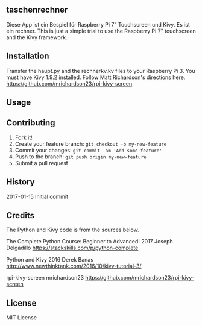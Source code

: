 ## taschenrechner

Diese App ist ein Bespiel für Raspberry Pi 7" Touchscreen und Kivy. Es ist ein rechner. 
This is just a simple trial to use the Raspberry Pi 7" touchscreen and the Kivy framework.

## Installation

Transfer the haupt.py and the rechnerkv.kv files to your Raspberry Pi 3. You must have Kivy 1.9.2 installed. Follow Matt Richardson's directions here. https://github.com/mrichardson23/rpi-kivy-screen


## Usage



## Contributing

1. Fork it!
2. Create your feature branch: `git checkout -b my-new-feature`
3. Commit your changes: `git commit -am 'Add some feature'`
4. Push to the branch: `git push origin my-new-feature`
5. Submit a pull request

## History

2017-01-15 Initial commit

## Credits
The Python and Kivy code is from the sources below.

The Complete Python Course: Beginner to Advanced!
2017 Joseph Delgadillo
https://stackskills.com/p/python-complete

Python and Kivy
2016 Derek Banas
http://www.newthinktank.com/2016/10/kivy-tutorial-3/

rpi-kivy-screen
mrichardson23
https://github.com/mrichardson23/rpi-kivy-screen

## License
MIT License
